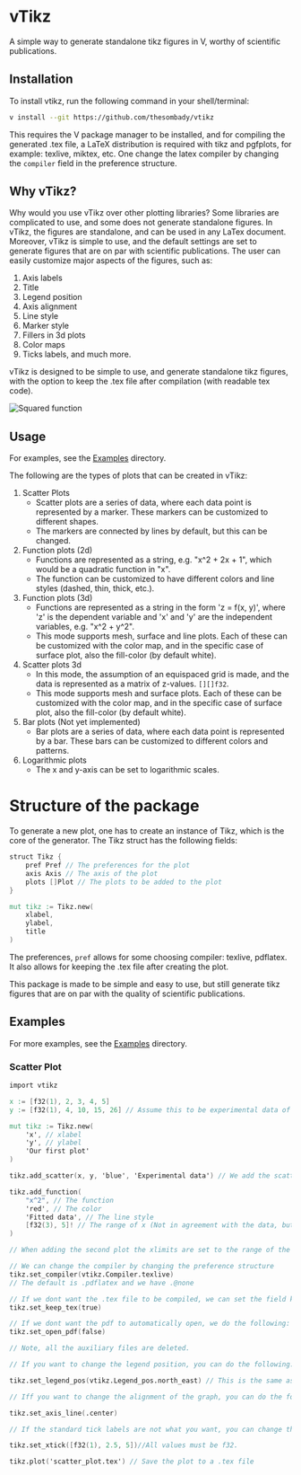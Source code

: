 
# vTikz

A simple way to generate standalone tikz figures in V, worthy of scientific publications.

## Installation

To install vtikz, run the following command in your shell/terminal:

```bash
v install --git https://github.com/thesombady/vtikz
```

This requires the V package manager to be installed, and for compiling the generated .tex file, a LaTeX distribution is required with tikz and pgfplots, for example: texlive, miktex, etc.
One change the latex compiler by changing the `compiler` field in the preference structure.

## Why vTikz?

Why would you use vTikz over other plotting libraries? Some libraries are complicated to use, and some does not generate standalone figures. In vTikz, the figures are standalone, and can be used in any LaTex document.
Moreover, vTikz is simple to use, and the default settings are set to generate figures that are on par with scientific publications. The user can easily customize major aspects of the figures, such as:

1. Axis labels
2. Title
3. Legend position
4. Axis alignment
5. Line style
6. Marker style
7. Fillers in 3d plots
8. Color maps
9. Ticks labels, and much more.

vTikz is designed to be simple to use, and generate standalone tikz figures, with the option to keep the .tex file after compilation (with readable tex code).

![Squared function](#examples/squared.pdf)

## Usage

For examples, see the [Examples](examples) directory.

The following are the types of plots that can be created in vTikz:

1. Scatter Plots
    * Scatter plots are a series of data, where each data point is represented by a marker. These markers can be customized to different shapes.
    * The markers are connected by lines by default, but this can be changed.
2. Function plots (2d)
    * Functions are represented as a string, e.g. "x^2 + 2x + 1", which would be a quadratic function in "x".
    * The function can be customized to have different colors and line styles (dashed, thin, thick, etc.).
3. Function plots (3d)
    * Functions are represented as a string in the form 'z = f(x, y)', where 'z' is the dependent variable and 'x' and 'y' are the independent variables, e.g. "x^2 + y^2".
    * This mode supports mesh, surface and line plots. Each of these can be customized with the color map, and in the specific case of surface plot, also the fill-color (by default white).
4. Scatter plots 3d
    * In this mode, the assumption of an equispaced grid is made, and the data is represented as a matrix of z-values. `[][]f32`.
    * This mode supports mesh and surface plots. Each of these can be customized with the color map, and in the specific case of surface plot, also the fill-color (by default white).
5. Bar plots (Not yet implemented)
    * Bar plots are a series of data, where each data point is represented by a bar. These bars can be customized to different colors and patterns.
6. Logarithmic plots
    * The x and y-axis can be set to logarithmic scales.

# Structure of the package

To generate a new plot, one has to create an instance of Tikz, which is the core of the generator. The Tikz struct has the following fields:

```v
struct Tikz {
    pref Pref // The preferences for the plot
    axis Axis // The axis of the plot
    plots []Plot // The plots to be added to the plot
}

mut tikz := Tikz.new(
    xlabel,
    ylabel,
    title
)
```

The preferences, `pref` allows for some choosing compiler: texlive, pdflatex. It also allows for keeping the .tex file after creating the plot.

This package is made to be simple and easy to use, but still generate tikz figures that are on par with the quality of scientific publications.

## Examples

For more examples, see the [Examples](examples) directory.

### Scatter Plot

```v
import vtikz

x := [f32(1), 2, 3, 4, 5]
y := [f32(1), 4, 10, 15, 26] // Assume this to be experimental data of x^2

mut tikz := Tikz.new(
    'x', // xlabel
    'y', // ylabel
    'Our first plot'
)

tikz.add_scatter(x, y, 'blue', 'Experimental data') // We add the scatter data

tikz.add_function(
    "x^2", // The function
    'red', // The color
    'Fitted data', // The line style
    [f32(3), 5]! // The range of x (Not in agreement with the data, but for the sake of the example)
)

// When adding the second plot the xlimits are set to the range of the enitre data set, i.e. [1, 5]!, and vtikz will automatically show the legends when adding the second plot

// We can change the compiler by changing the preference structure
tikz.set_compiler(vtikz.Compiler.texlive)
// The default is .pdflatex and we have .@none

// If we dont want the .tex file to be compiled, we can set the field keep_tex to true
tikz.set_keep_tex(true)

// If we dont want the pdf to automatically open, we do the following:
tikz.set_open_pdf(false)

// Note, all the auxiliary files are deleted.

// If you want to change the legend position, you can do the following:

tikz.set_legend_pos(vtikz.Legend_pos.north_east) // This is the same as the above

// Iff you want to change the alignment of the graph, you can do the following:

tikz.set_axis_line(.center)

// If the standard tick labels are not what you want, you can change them by doing the following:

tikz.set_xtick([f32(1), 2.5, 5])//All values must be f32.

tikz.plot('scatter_plot.tex') // Save the plot to a .tex file

```
